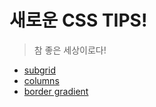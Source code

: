 # 새로운 CSS TIPS!

> 참 좋은 세상이로다!

- [subgrid](https://moodang-teacher.github.io/new-examples/subgrid/)
- [columns](https://moodang-teacher.github.io/new-examples/columns)
- [border gradient](https://moodang-teacher.github.io/new-examples/border-gradient/)
